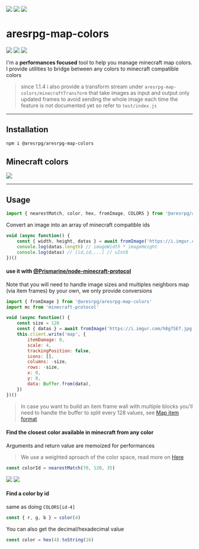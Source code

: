![][licence] [![][npm]][npmlink] [![][npmdl]][npmlink]

# aresrpg-map-colors

[![][discord]][discordlink] [![][twitter]][twitterlink] ![][mcversion]

[licence]: https://img.shields.io/github/license/AresRPG/aresrpg-map-colors.svg?style=for-the-badge
[npm]: https://img.shields.io/npm/v/@aresrpg/aresrpg-map-colors.svg?logo=npm&style=for-the-badge
[npmlink]: https://www.npmjs.com/package/@aresrpg/aresrpg-map-colors
[npmdl]: https://img.shields.io/npm/dw/@aresrpg/aresrpg-map-colors.svg?color=%239C27B0&style=for-the-badge
[twitter]: https://img.shields.io/badge/follow-us-55acee.svg?logo=twitter&style=for-the-badge
[twitterlink]: https://twitter.com/AresRPG
[discord]: https://img.shields.io/discord/265104803531587584.svg?logo=discord&style=for-the-badge
[discordlink]: https://discord.gg/Ea6a5cn
[mcversion]: https://img.shields.io/badge/minecraft-1.12+-AB47BC.svg?style=for-the-badge

I'm a **performances focused** tool to help you manage minecraft map colors.
I provide utilities to bridge between any colors to minecraft compatible colors

> since 1.1.4 i also provide a transform stream under `aresrpg-map-colors/minecraftTransform` that take images as input and output only updated frames to avoid sending the whole image each time
> the feature is not documented yet so refer to `test/index.js`

---

## Installation

```sh
npm i @aresrpg/aresrpg-map-colors
```

## Minecraft colors

[![](https://i.imgur.com/Wjsg0KU.png)](https://minecraft.wiki/w/Map_item_format#Color_table)

---

## Usage

```js
import { nearestMatch, color, hex, fromImage, COLORS } from '@aresrpg/aresrpg-map-colors'
```

Convert an image into an array of minecraft compatible ids

```js
void (async function() {
	const { width, height, datas } = await fromImage('https://i.imgur.com/28NLJWg.png')
	console.log(datas.length) // imageWidth * imageHeight
	console.log(datas) // [id,id,...] // uInt8
})()
```

#### use it with [@Prismarine/node-minecraft-protocol](https://github.com/PrismarineJS/node-minecraft-protocol)

Note that you will need to handle image sizes and multiples neighbors map (via item frames) by your own, we only provide conversions

```js
import { fromImage } from '@aresrpg/aresrpg-map-colors'
import mc from 'minecraft-protocol'

void (async function() {
	const size = 128
	const { datas } = await fromImage('https://i.imgur.com/h8g7SEf.jpg')
	this.client.write('map', {
		itemDamage: 0,
		scale: 4,
		trackingPosition: false,
		icons: [],
		columns: -size,
		rows: -size,
		x: 0,
		y: 0,
		data: Buffer.from(data),
	})
})()
```

> In case you want to build an item frame wall with multiple blocks you'll need to handle the buffer to split every 128 values, see [Map item format](https://minecraft.wiki/w/Map_item_format)

#### Find the closest color available in minecraft from any color

Arguments and return value are memoized for performances

> We use a weighted aproach of the color space, read more on [Here](https://en.wikipedia.org/wiki/Color_difference)

```js
const colorId = nearestMatch(70, 120, 35)
```

![](https://i.imgur.com/gWAHyQl.png)
![](https://i.imgur.com/ue85juy.png)

#### Find a color by id

same as doing `COLORS[id-4]`

```js
const { r, g, b } = color(4)
```

You can also get the decimal/hexadecimal value

```js
const color = hex(4).toString(16)
```
